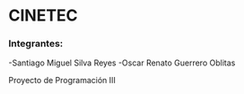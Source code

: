 # CINETEC
### Integrantes:
-Santiago Miguel Silva Reyes
-Oscar Renato Guerrero Oblitas

Proyecto de Programación III

